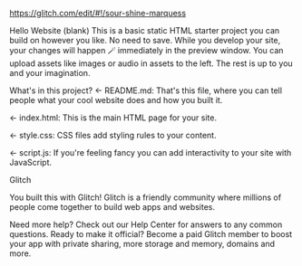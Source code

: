https://glitch.com/edit/#!/sour-shine-marquess

Hello Website (blank)
This is a basic static HTML starter project you can build on however you like. No need to save. While you develop your site, your changes will happen 🪄 immediately in the preview window. You can upload assets like images or audio in assets to the left. The rest is up to you and your imagination.

What's in this project?
← README.md: That's this file, where you can tell people what your cool website does and how you built it.

← index.html: This is the main HTML page for your site.

← style.css: CSS files add styling rules to your content.

← script.js: If you're feeling fancy you can add interactivity to your site with JavaScript.

Glitch

You built this with Glitch!
Glitch is a friendly community where millions of people come together to build web apps and websites.

Need more help? Check out our Help Center for answers to any common questions.
Ready to make it official? Become a paid Glitch member to boost your app with private sharing, more storage and memory, domains and more.